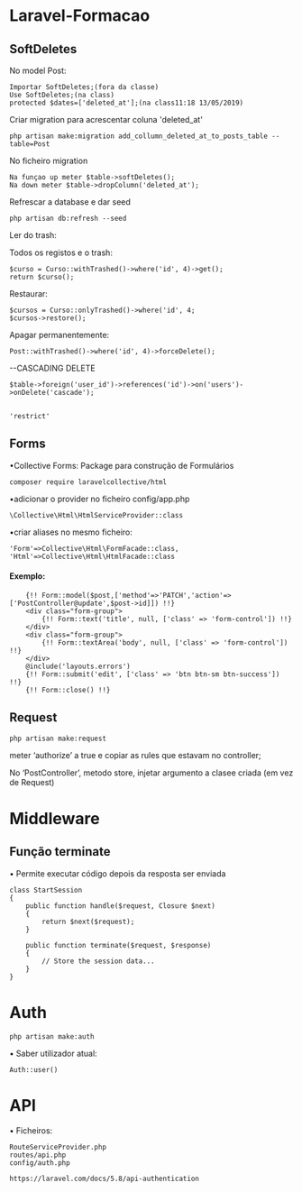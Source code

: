 # Laravel-Formacao
## SoftDeletes
No model Post:
<br>

	Importar SoftDeletes;(fora da classe)
	Use SoftDeletes;(na class)
	protected $dates=['deleted_at'];(na class11:18 13/05/2019)
    
Criar migration para acrescentar coluna 'deleted_at'

	php artisan make:migration add_collumn_deleted_at_to_posts_table --table=Post
    
No ficheiro migration

	Na funçao up meter $table->softDeletes();
	Na down meter $table->dropColumn('deleted_at');
    
Refrescar a database e dar seed

	php artisan db:refresh --seed


Ler do trash:

Todos os registos e o trash:

	$curso = Curso::withTrashed()->where('id', 4)->get();
	return $curso();

Restaurar:

	$cursos = Curso::onlyTrashed()->where('id', 4;
	$cursos->restore();

Apagar permanentemente:

    Post::withTrashed()->where('id', 4)->forceDelete();


--CASCADING DELETE

    $table->foreign('user_id')->references('id')->on('users')->onDelete('cascade');
    
								                                        'restrict' 

## Forms

•Collective Forms: Package para construção de Formulários

	composer require laravelcollective/html
    
•adicionar o provider no ficheiro config/app.php

    \Collective\Html\HtmlServiceProvider::class

•criar aliases no mesmo ficheiro:

	'Form'=>Collective\Html\FormFacade::class,
	'Html'=>Collective\Html\HtmlFacade::class
    
#### Exemplo:

        {!! Form::model($post,['method'=>'PATCH','action'=>['PostController@update',$post->id]]) !!}
        <div class="form-group">
            {!! Form::text('title', null, ['class' => 'form-control']) !!}
        </div>
        <div class="form-group">
            {!! Form::textArea('body', null, ['class' => 'form-control']) !!}
        </div>
        @include('layouts.errors')
        {!! Form::submit('edit', ['class' => 'btn btn-sm btn-success']) !!}
        {!! Form::close() !!}

## Request

    php artisan make:request

meter ‘authorize’ a true e copiar as rules que estavam no controller;

No ‘PostController’, metodo store, injetar argumento a clasee criada (em vez de Request)

# Middleware

## Função terminate

• Permite executar código depois da resposta ser enviada

    class StartSession
    {
        public function handle($request, Closure $next)
        {
            return $next($request);
        }

        public function terminate($request, $response)
        {
            // Store the session data...
        }
    }

# Auth

    php artisan make:auth

• Saber  utilizador atual:

    Auth::user()

# API

• Ficheiros:
    
    RouteServiceProvider.php
    routes/api.php
    config/auth.php

    https://laravel.com/docs/5.8/api-authentication

